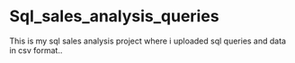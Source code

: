 # Sql_sales_analysis_queries
This is my sql sales analysis project where i uploaded sql queries and data in csv format..
